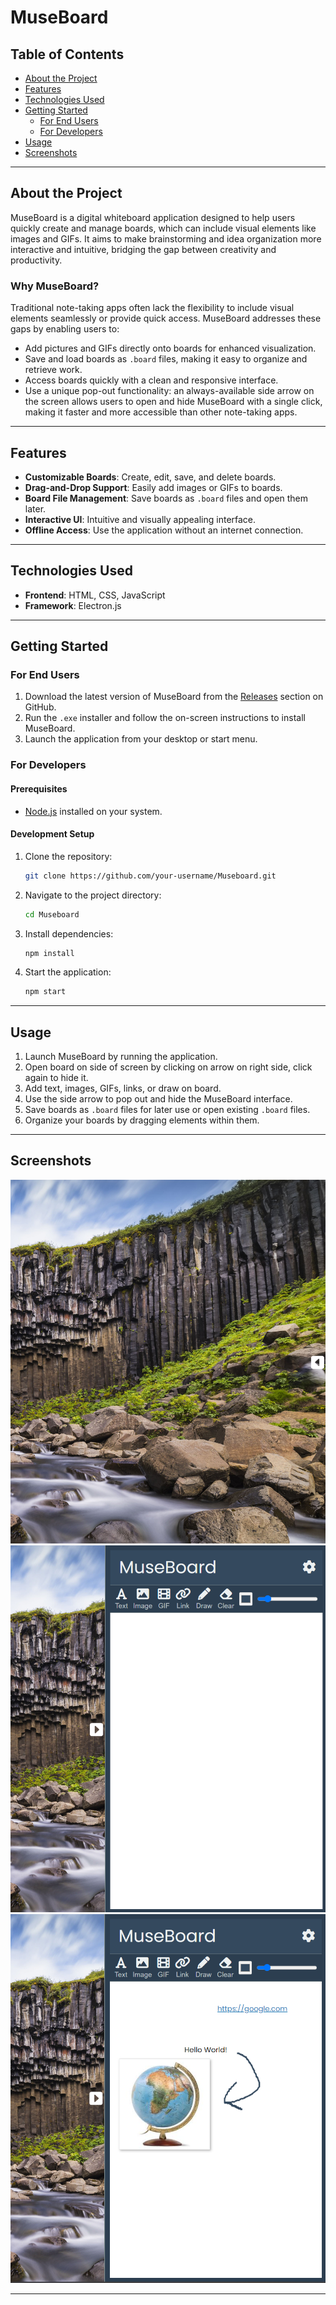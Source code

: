 # **MuseBoard**

## **Table of Contents**
- [About the Project](#about-the-project)
- [Features](#features)
- [Technologies Used](#technologies-used)
- [Getting Started](#getting-started)
  - [For End Users](#for-end-users)
  - [For Developers](#for-developers)
- [Usage](#usage)
- [Screenshots](#screenshots)

---

## **About the Project**
MuseBoard is a digital whiteboard application designed to help users quickly create and manage boards, which can include visual elements like images and GIFs. It aims to make brainstorming and idea organization more interactive and intuitive, bridging the gap between creativity and productivity.

### **Why MuseBoard?**
Traditional note-taking apps often lack the flexibility to include visual elements seamlessly or provide quick access. MuseBoard addresses these gaps by enabling users to:
- Add pictures and GIFs directly onto boards for enhanced visualization.
- Save and load boards as `.board` files, making it easy to organize and retrieve work.
- Access boards quickly with a clean and responsive interface.
- Use a unique pop-out functionality: an always-available side arrow on the screen allows users to open and hide MuseBoard with a single click, making it faster and more accessible than other note-taking apps.

---

## **Features**
- **Customizable Boards**: Create, edit, save, and delete boards.
- **Drag-and-Drop Support**: Easily add images or GIFs to boards.
- **Board File Management**: Save boards as `.board` files and open them later.
- **Interactive UI**: Intuitive and visually appealing interface.
- **Offline Access**: Use the application without an internet connection.

---

## **Technologies Used**
- **Frontend**: HTML, CSS, JavaScript
- **Framework**: Electron.js

---

## **Getting Started**

### For End Users
1. Download the latest version of MuseBoard from the [Releases](https://github.com/your-username/museboard/releases) section on GitHub.
2. Run the `.exe` installer and follow the on-screen instructions to install MuseBoard.
3. Launch the application from your desktop or start menu.

### For Developers
#### Prerequisites
- [Node.js](https://nodejs.org/) installed on your system.

#### Development Setup
1. Clone the repository:
   ```bash
   git clone https://github.com/your-username/Museboard.git
   ```
2. Navigate to the project directory:
   ```bash
   cd Museboard
   ```
3. Install dependencies:
   ```bash
   npm install
   ```
4. Start the application:
   ```bash
   npm start
   ```

---

## **Usage**
1. Launch MuseBoard by running the application.
2. Open board on side of screen by clicking on arrow on right side, click again to hide it.
3. Add text, images, GIFs, links, or draw on board.
4. Use the side arrow to pop out and hide the MuseBoard interface.
5. Save boards as `.board` files for later use or open existing `.board` files.
6. Organize your boards by dragging elements within them.

---

## **Screenshots**
![MuseBoard when closed](https://github.com/Cjking57893/Museboard/blob/main/assets/MuseBoard%20Screenshots/Closed.png)
![MuseBoard when open](https://github.com/Cjking57893/Museboard/blob/main/assets/MuseBoard%20Screenshots/Opened.png)
![MuseBoard in use](https://github.com/Cjking57893/Museboard/blob/main/assets/MuseBoard%20Screenshots/In-Use.png)

---
